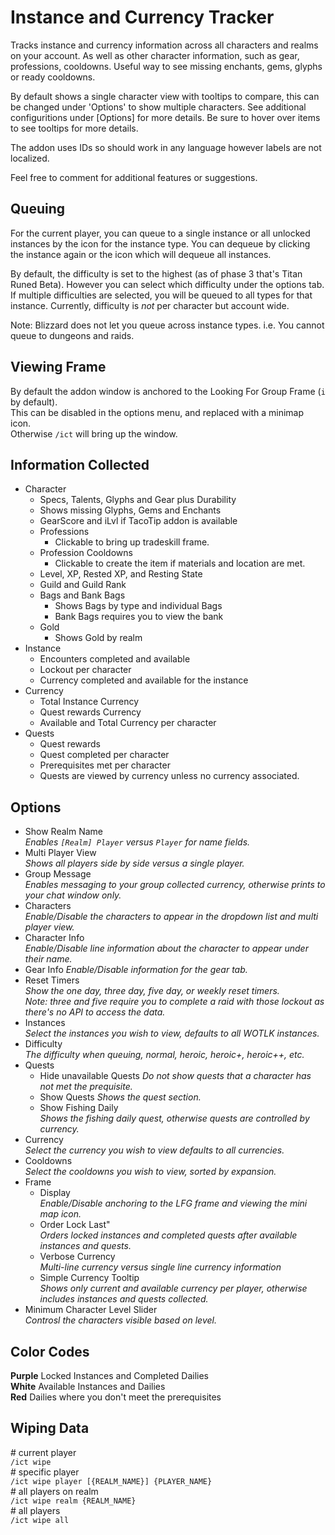 # Instance and Currency Tracker
Tracks instance and currency information across all characters and realms on your account.
As well as other character information, such as gear, professions, cooldowns.
Useful way to see missing enchants, gems, glyphs or ready cooldowns.

By default shows a single character view with tooltips to compare, this can be changed
under 'Options' to show multiple characters. See additional configuritions under [Options] for more details.
Be sure to hover over items to see tooltips for more details.

The addon uses IDs so should work in any language however labels are not localized.

Feel free to comment for additional features or suggestions.

## Queuing
For the current player, you can queue to a single instance or all unlocked instances by the icon for the instance type.
You can dequeue by clicking the instance again or the icon which will dequeue all instances. 

By default, the difficulty is set to the highest (as of phase 3 that's Titan Runed Beta). However you can select which difficulty under the options
tab. If multiple difficulties are selected, you will be queued to all types for that instance. Currently, difficulty is _not_ per character but account wide.

Note: Blizzard does not let you queue across instance types. i.e. You cannot queue to dungeons and raids.

## Viewing Frame
By default the addon window is anchored to the Looking For Group Frame (`i` by default).  
This can be disabled in the options menu, and replaced with a minimap icon.  
Otherwise `/ict` will bring up the window.  

## Information Collected
+ Character
    + Specs, Talents, Glyphs and Gear plus Durability
    + Shows missing Glyphs, Gems and Enchants
    + GearScore and iLvl if TacoTip addon is available
    + Professions
        + Clickable to bring up tradeskill frame.
    + Profession Cooldowns
        + Clickable to create the item if materials and location are met.
    + Level, XP, Rested XP, and Resting State
    + Guild and Guild Rank
    + Bags and Bank Bags
        + Shows Bags by type and individual Bags
        + Bank Bags requires you to view the bank
    + Gold
        + Shows Gold by realm
+ Instance 
    + Encounters completed and available
    + Lockout per character
    + Currency completed and available for the instance 
+ Currency
    + Total Instance Currency
    + Quest rewards Currency
    + Available and Total Currency per character
+ Quests
    + Quest rewards
    + Quest completed per character
    + Prerequisites met per character
    + Quests are viewed by currency unless no currency associated.

## Options
+ Show Realm Name  
_Enables `[Realm] Player` versus `Player` for name fields._
+ Multi Player View  
_Shows all players side by side versus a single player._
+ Group Message  
_Enables messaging to your group collected currency, otherwise prints to your chat window only._
+ Characters  
_Enable/Disable the characters to appear in the dropdown list and multi player view._
+ Character Info  
_Enable/Disable line information about the character to appear under their name._  
+ Gear Info
_Enable/Disable information for the gear tab._  
+ Reset Timers  
_Show the one day, three day, five day, or weekly reset timers._  
_Note: three and five require you to complete a raid with those lockout as there's no API to access the data._  
+ Instances  
_Select the instances you wish to view, defaults to all WOTLK instances._  
+ Difficulty  
_The difficulty when queuing, normal, heroic, heroic+, heroic++, etc._  
+ Quests 
    + Hide unavailable Quests
    _Do not show quests that a character has not met the prequisite._  
    + Show Quests
    _Shows the quest section._  
    + Show Fishing Daily  
    _Shows the fishing daily quest, otherwise quests are controlled by currency._  
+ Currency  
_Select the currency you wish to view defaults to all currencies._
+ Cooldowns  
_Select the cooldowns you wish to view, sorted by expansion._
+ Frame  
    + Display  
    _Enable/Disable anchoring to the LFG frame and viewing the mini map icon._
    + Order Lock Last"  
    _Orders locked instances and completed quests after available instances and quests._
    + Verbose Currency  
    _Multi-line currency versus single line currency information_
    + Simple Currency Tooltip  
    _Shows only current and available currency per player, otherwise includes instances and quests collected._
+ Minimum Character Level Slider  
_Controsl the characters visible based on level._

## Color Codes
**Purple** Locked Instances and Completed Dailies  
**White** Available Instances and Dailies  
**Red** Dailies where you don't meet the prerequisites  

## Wiping Data
\# current player  
`/ict wipe`  
\# specific player  
`/ict wipe player [{REALM_NAME}] {PLAYER_NAME}`  
\# all players on realm  
`/ict wipe realm {REALM_NAME}`  
\# all players  
`/ict wipe all`